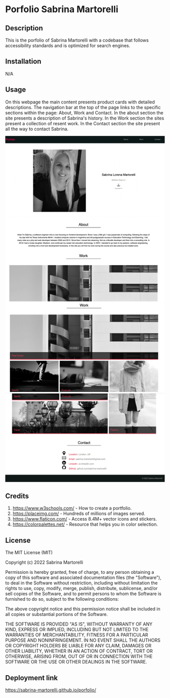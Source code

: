 # Porfolio Sabrina Martorelli

## Description

This is the porfolio of Sabrina Martorelli with a codebase that follows accessibility standards and is optimized for search engines.


## Installation

N/A 

## Usage

On this webpage the main content presents product cards with detailed descriptions.   The navigation bar at the top of the page links to the specific sections within the page: About, Work and Contact. 
In the about section the site presents a description of Sabrina's history.
In the Work section the sites present a collection of resent work.
In the Contact section the site present all the way to contact Sabrina.


![Porfolio Sabrina Martorelli](assets/images/screenshot.png)
![Porfolio Sabrina Martorelli](assets/images/screenshot2.png)
![Porfolio Sabrina Martorelli](assets/images/screenshot3.png)
![Porfolio Sabrina Martorelli](assets/images/screenshot4.png)
  

## Credits

1. https://www.w3schools.com/ - How to create a portfolio.
2. https://placeimg.com/ - Hundreds of millions of images served.
3. https://www.flaticon.com/ - Access 8.4M+ vector icons and stickers.
4. https://colorpalettes.net/ - Resource that helps you in color selection.



## License

The MIT License (MIT)

Copyright (c) 2022 Sabrina Martorelli

Permission is hereby granted, free of charge, to any person obtaining a copy of this software and associated documentation files (the "Software"), to deal in the Software without restriction, including without limitation the rights to use, copy, modify, merge, publish, distribute, sublicense, and/or sell copies of the Software, and to permit persons to whom the Software is furnished to do so, subject to the following conditions:

The above copyright notice and this permission notice shall be included in all copies or substantial portions of the Software.

THE SOFTWARE IS PROVIDED "AS IS", WITHOUT WARRANTY OF ANY KIND, EXPRESS OR IMPLIED, INCLUDING BUT NOT LIMITED TO THE WARRANTIES OF MERCHANTABILITY, FITNESS FOR A PARTICULAR PURPOSE AND NONINFRINGEMENT. IN NO EVENT SHALL THE AUTHORS OR COPYRIGHT HOLDERS BE LIABLE FOR ANY CLAIM, DAMAGES OR OTHER LIABILITY, WHETHER IN AN ACTION OF CONTRACT, TORT OR OTHERWISE, ARISING FROM, OUT OF OR IN CONNECTION WITH THE SOFTWARE OR THE USE OR OTHER DEALINGS IN THE SOFTWARE.


## Deployment link

https://sabrina-martorelli.github.io/porfolio/

